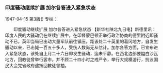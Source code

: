 ### 印度骚动继续扩展  加尔各答进入紧急状态

1947-04-15
第3版()
专栏：

　　印度骚动继续扩展
    加尔各答进入紧急状态
    【新华社陕北九日电】新德里讯：印度人民的大骚动仍在继续扩展中，在印督蒙巴顿正举行政治协商的德里附近即骚动不已，英印当局已出动大量军队前往镇压，距该处二十英里的葛冈地方，自发生骚动以来，已击毙一百五十多人，受伤人数尚无从估计。加尔各答方面，已宣布进入紧急状态，该处自上月二十六日即发生骚动，迄未平静。在西北边部要隘白沙瓦地方，回教徒曾举行罢市，并不顾二十四小时之戒严令，举行大规模游行，抗议国民大会党省政府逮捕回教徒领袖。
